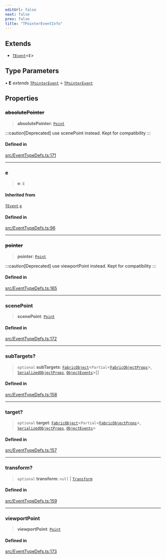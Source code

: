 ```yaml
---
editUrl: false
next: false
prev: false
title: "TPointerEventInfo"
---
```


## Extends

- [`TEvent`](/api/interfaces/tevent/)\<`E`\>

## Type Parameters

• **E** *extends* [`TPointerEvent`](/api/type-aliases/tpointerevent/) = [`TPointerEvent`](/api/type-aliases/tpointerevent/)

## Properties

### ~~absolutePointer~~

> **absolutePointer**: [`Point`](/api/classes/point/)

:::caution[Deprecated]
use scenePoint instead.
Kept for compatibility
:::

#### Defined in

[src/EventTypeDefs.ts:171](https://github.com/fabricjs/fabric.js/blob/5c1240d8b4662e45868dd33f385f941de21c8e9c/src/EventTypeDefs.ts#L171)

***

### e

> **e**: `E`

#### Inherited from

[`TEvent`](/api/interfaces/tevent/).[`e`](/api/interfaces/tevent/#e)

#### Defined in

[src/EventTypeDefs.ts:96](https://github.com/fabricjs/fabric.js/blob/5c1240d8b4662e45868dd33f385f941de21c8e9c/src/EventTypeDefs.ts#L96)

***

### ~~pointer~~

> **pointer**: [`Point`](/api/classes/point/)

:::caution[Deprecated]
use viewportPoint instead.
Kept for compatibility
:::

#### Defined in

[src/EventTypeDefs.ts:165](https://github.com/fabricjs/fabric.js/blob/5c1240d8b4662e45868dd33f385f941de21c8e9c/src/EventTypeDefs.ts#L165)

***

### scenePoint

> **scenePoint**: [`Point`](/api/classes/point/)

#### Defined in

[src/EventTypeDefs.ts:172](https://github.com/fabricjs/fabric.js/blob/5c1240d8b4662e45868dd33f385f941de21c8e9c/src/EventTypeDefs.ts#L172)

***

### subTargets?

> `optional` **subTargets**: [`FabricObject`](/api/classes/fabricobject/)\<`Partial`\<[`FabricObjectProps`](/api/interfaces/fabricobjectprops/)\>, [`SerializedObjectProps`](/api/interfaces/serializedobjectprops/), [`ObjectEvents`](/api/interfaces/objectevents/)\>[]

#### Defined in

[src/EventTypeDefs.ts:158](https://github.com/fabricjs/fabric.js/blob/5c1240d8b4662e45868dd33f385f941de21c8e9c/src/EventTypeDefs.ts#L158)

***

### target?

> `optional` **target**: [`FabricObject`](/api/classes/fabricobject/)\<`Partial`\<[`FabricObjectProps`](/api/interfaces/fabricobjectprops/)\>, [`SerializedObjectProps`](/api/interfaces/serializedobjectprops/), [`ObjectEvents`](/api/interfaces/objectevents/)\>

#### Defined in

[src/EventTypeDefs.ts:157](https://github.com/fabricjs/fabric.js/blob/5c1240d8b4662e45868dd33f385f941de21c8e9c/src/EventTypeDefs.ts#L157)

***

### transform?

> `optional` **transform**: `null` \| [`Transform`](/api/type-aliases/transform/)

#### Defined in

[src/EventTypeDefs.ts:159](https://github.com/fabricjs/fabric.js/blob/5c1240d8b4662e45868dd33f385f941de21c8e9c/src/EventTypeDefs.ts#L159)

***

### viewportPoint

> **viewportPoint**: [`Point`](/api/classes/point/)

#### Defined in

[src/EventTypeDefs.ts:173](https://github.com/fabricjs/fabric.js/blob/5c1240d8b4662e45868dd33f385f941de21c8e9c/src/EventTypeDefs.ts#L173)
